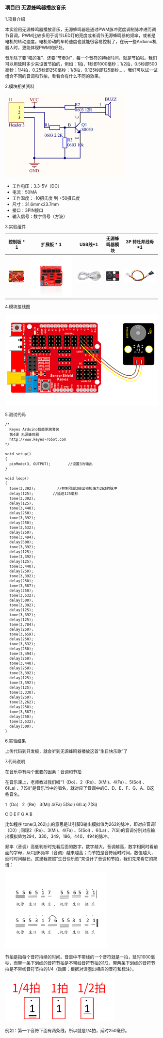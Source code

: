 ### 项目四 无源蜂鸣器播放音乐

1.项目介绍

本实验用无源蜂鸣器播放音乐，无源蜂鸣器是通过PWM脉冲宽度调制脉冲进而调节音调，PWM比较多用于调节LED灯的亮度或者调节无源蜂鸣器的频率，或者是电机的转动速度，电机带动的车轮速度也就能很容易控制了，在玩一些Arduino机器人时，更能体现PWM的好处。

音乐除了要“唱的准”，还要“节奏对”，每一个音符的持续时间，就是节拍啦。我们可以用延时多少来设置节拍的，例如：1拍，1秒即1000毫秒；1/2拍，0.5秒即500毫秒；1/4拍，0.25秒即250毫秒；1/8拍，0.125秒即125毫秒….，我们可以试一试组合不同的音调和节拍，看看会有什么不同的效果。

2.模块相关资料

![](./media/image-20250722115454175.png)

- 工作电压：3.3-5V（DC）
- 电流：50MA
- 工作温度：-10摄氏度 到 +50摄氏度
- 尺寸：31.6mmx23.7mm
- 接口：3PIN接口
- 输入信号：数字信号（方波）

3.实验组件

| 控制板 * 1                               | 扩展板 * 1                               | USB线*1                                  | 无源蜂鸣器模块                           | 3P 转杜邦线母 *1                         |
| ---------------------------------------- | ---------------------------------------- | ---------------------------------------- | ---------------------------------------- | ---------------------------------------- |
| ![](./media/image-20250722105621894.png) | ![](./media/image-20250722105632148.png) | ![](./media/image-20250722105645371.png) | ![](./media/image-20250722115813427.png) | ![](./media/image-20250722105711010.png) |

4.模块接线图

![](./media/image-20250722115838504.png)

5.测试代码

```
/*
  Keyes Arduino智能家居套装
  第4课 无源蜂鸣器
  http://www.keyes-robot.com
*/

void setup()
{
  pinMode(3, OUTPUT);        //设置3为输出
}

void loop()
{
  tone(3,392);          //控制引脚3输出模拟值为262的脉冲
  delay(125);         //延迟125毫秒   
  tone(3,392);
  delay(125);
  tone(3,440);
  delay(250);
  tone(3,392);
  delay(250);
  tone(3,532);
  delay(250);
  tone(3,494);
  delay(500);
  tone(3,392);
  delay(125);
  tone(3,392);
  delay(125);
  tone(3,440);
  delay(250);
  tone(3,392);
  delay(250);
  tone(3,587);
  delay(250);
  tone(3,532);
  delay(500);
  tone(3,392);
  delay(125);
  tone(3,392);
  delay(125);
  tone(3,784);
  delay(250);
  tone(3,659);
  delay(250);
  tone(3,532);
  delay(250);
  tone(3,494);
  delay(250);
  tone(3,440);
  delay(250);
  tone(3,392);
  delay(125);
  tone(3,392);
  delay(125);
  tone(3,330);
  delay(250);
  tone(3,262);
  delay(250);
  tone(3,587);
  delay(250);
  tone(3,532);
  delay(500);
}
```

6.实验结果

上传代码到开发板，就会听到无源蜂鸣器播放这首“生日快乐歌”了

7.代码说明

在音乐中有两个重要的因素：音调和节拍

在音乐课上，老师教过我们唱“1（Do）、2（Re）、3(Mi)、4(Fa) 、5(Sol) 、6(La) 、7(Si)”是音乐当中的唱名，就对应了音调中的C、D、E、F、G、A、B这些音名。

 1（Do） 2（Re） 3(Mi) 4(Fa) 5(Sol) 6(La) 7(Si)

 C D E F G A B

比如程序 tone(3,262););的意思是让引脚3输出模拟值为262的脉冲，即对应音调1（D0）;同理2（Re）、3(Mi)、4(Fa) 、5(Sol) 、6(La) 、7(Si)的音调分别对应输出模拟值为294，330，349，196，440，494的脉冲。

频率（音调）高低判断时先看后面的数字，数字越大，音调越高，数字相同时看前面的字母，从C到B频率（音调）越来越高；而节拍是音符延时时间，数值越大，延时时间越长。这里我按照“生日快乐歌”来设计了音调和节拍，我们先来看它的简谱：

![](./media/image-20250722120033436.png)

节拍是指每个音符持续的时间。音谱中不带线的一个音符就是一拍，延时1000毫秒，而带一条下划线的音符节拍是不带线音符节拍的1/2，带两条下划线的音符节拍是不带线音符节拍的1/4（动画：根据对话圈出相应的音符和标注）。

![](./media/image-20250722120051092.png)


例如：第一个音符下面有两条线，所以就是1/4拍，延时250毫秒。